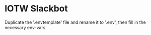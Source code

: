 # IOTW Slackbot
Duplicate the '.envtemplate' file and rename it to '.env', then fill in the necessary env-vars.